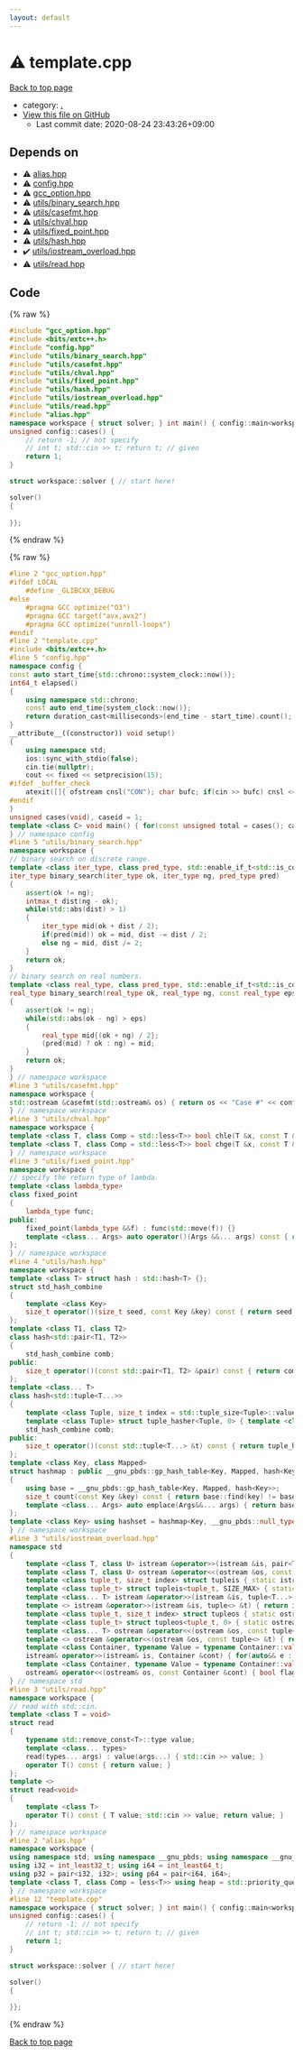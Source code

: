```yaml
---
layout: default
---
```


<!-- mathjax config similar to math.stackexchange -->
<script type="text/javascript" async
  src="https://cdnjs.cloudflare.com/ajax/libs/mathjax/2.7.5/MathJax.js?config=TeX-MML-AM_CHTML">
</script>
<script type="text/x-mathjax-config">
  MathJax.Hub.Config({
    TeX: { equationNumbers: { autoNumber: "AMS" }},
    tex2jax: {
      inlineMath: [ ['$','$'] ],
      processEscapes: true
    },
    "HTML-CSS": { matchFontHeight: false },
    displayAlign: "left",
    displayIndent: "2em"
  });
</script>

<script type="text/javascript" src="https://cdnjs.cloudflare.com/ajax/libs/jquery/3.4.1/jquery.min.js"></script>
<script src="https://cdn.jsdelivr.net/npm/jquery-balloon-js@1.1.2/jquery.balloon.min.js" integrity="sha256-ZEYs9VrgAeNuPvs15E39OsyOJaIkXEEt10fzxJ20+2I=" crossorigin="anonymous"></script>
<script type="text/javascript" src="../assets/js/copy-button.js"></script>
<link rel="stylesheet" href="../assets/css/copy-button.css" />


# :warning: template.cpp

<a href="../index.html">Back to top page</a>

* category: <a href="../index.html#5058f1af8388633f609cadb75a75dc9d">.</a>
* <a href="{{ site.github.repository_url }}/blob/master/template.cpp">View this file on GitHub</a>
    - Last commit date: 2020-08-24 23:43:26+09:00




## Depends on

* :warning: <a href="alias.hpp.html">alias.hpp</a>
* :warning: <a href="config.hpp.html">config.hpp</a>
* :warning: <a href="gcc_option.hpp.html">gcc_option.hpp</a>
* :warning: <a href="utils/binary_search.hpp.html">utils/binary_search.hpp</a>
* :warning: <a href="utils/casefmt.hpp.html">utils/casefmt.hpp</a>
* :warning: <a href="utils/chval.hpp.html">utils/chval.hpp</a>
* :warning: <a href="utils/fixed_point.hpp.html">utils/fixed_point.hpp</a>
* :warning: <a href="utils/hash.hpp.html">utils/hash.hpp</a>
* :heavy_check_mark: <a href="utils/iostream_overload.hpp.html">utils/iostream_overload.hpp</a>
* :warning: <a href="utils/read.hpp.html">utils/read.hpp</a>


## Code

<a id="unbundled"></a>
{% raw %}
```cpp
#include "gcc_option.hpp"
#include <bits/extc++.h>
#include "config.hpp"
#include "utils/binary_search.hpp"
#include "utils/casefmt.hpp"
#include "utils/chval.hpp"
#include "utils/fixed_point.hpp"
#include "utils/hash.hpp"
#include "utils/iostream_overload.hpp"
#include "utils/read.hpp"
#include "alias.hpp"
namespace workspace { struct solver; } int main() { config::main<workspace::solver>(); }
unsigned config::cases() {
    // return -1; // not specify
    // int t; std::cin >> t; return t; // given
    return 1;
}

struct workspace::solver { // start here!

solver()
{
    
}};

```
{% endraw %}

<a id="bundled"></a>
{% raw %}
```cpp
#line 2 "gcc_option.hpp"
#ifdef LOCAL
    #define _GLIBCXX_DEBUG
#else
    #pragma GCC optimize("O3")
    #pragma GCC target("avx,avx2")
    #pragma GCC optimize("unroll-loops")
#endif
#line 2 "template.cpp"
#include <bits/extc++.h>
#line 5 "config.hpp"
namespace config {
const auto start_time{std::chrono::system_clock::now()};
int64_t elapsed()
{
    using namespace std::chrono;
    const auto end_time{system_clock::now()};
    return duration_cast<milliseconds>(end_time - start_time).count();
}
__attribute__((constructor)) void setup()
{
    using namespace std;
    ios::sync_with_stdio(false);
    cin.tie(nullptr);
    cout << fixed << setprecision(15);
#ifdef _buffer_check
    atexit([]{ ofstream cnsl("CON"); char bufc; if(cin >> bufc) cnsl << "\n\033[1;35mwarning\033[0m: buffer not empty.\n\n"; });
#endif
}
unsigned cases(void), caseid = 1;
template <class C> void main() { for(const unsigned total = cases(); caseid <= total; ++caseid) C(); }
} // namespace config
#line 5 "utils/binary_search.hpp"
namespace workspace {
// binary search on discrete range.
template <class iter_type, class pred_type, std::enable_if_t<std::is_convertible_v<std::invoke_result_t<pred_type, iter_type>, bool>, std::nullptr_t> = nullptr>
iter_type binary_search(iter_type ok, iter_type ng, pred_type pred)
{
    assert(ok != ng);
    intmax_t dist(ng - ok);
    while(std::abs(dist) > 1)
    {
        iter_type mid(ok + dist / 2);
        if(pred(mid)) ok = mid, dist -= dist / 2;
        else ng = mid, dist /= 2;
    }
    return ok;
}
// binary search on real numbers.
template <class real_type, class pred_type, std::enable_if_t<std::is_convertible_v<std::invoke_result_t<pred_type, real_type>, bool>, std::nullptr_t> = nullptr>
real_type binary_search(real_type ok, real_type ng, const real_type eps, pred_type pred)
{
    assert(ok != ng);
    while(std::abs(ok - ng) > eps)
    {
        real_type mid{(ok + ng) / 2};
        (pred(mid) ? ok : ng) = mid;
    }
    return ok;
}
} // namespace workspace
#line 3 "utils/casefmt.hpp"
namespace workspace {
std::ostream &casefmt(std::ostream& os) { return os << "Case #" << config::caseid << ": "; }
} // namespace workspace
#line 3 "utils/chval.hpp"
namespace workspace {
template <class T, class Comp = std::less<T>> bool chle(T &x, const T &y, Comp comp = Comp()) { return comp(y, x) ? x = y, true : false; }
template <class T, class Comp = std::less<T>> bool chge(T &x, const T &y, Comp comp = Comp()) { return comp(x, y) ? x = y, true : false; }
} // namespace workspace
#line 3 "utils/fixed_point.hpp"
namespace workspace {
// specify the return type of lambda.
template <class lambda_type>
class fixed_point
{
    lambda_type func;
public:
    fixed_point(lambda_type &&f) : func(std::move(f)) {}
    template <class... Args> auto operator()(Args &&... args) const { return func(*this, std::forward<Args>(args)...); }
};
} // namespace workspace
#line 4 "utils/hash.hpp"
namespace workspace {
template <class T> struct hash : std::hash<T> {};
struct std_hash_combine
{
    template <class Key>
    size_t operator()(size_t seed, const Key &key) const { return seed ^ (std::hash<Key>()(key) + 0x9e3779b9 + (seed << 6) + (seed >> 2)); }
};
template <class T1, class T2>
class hash<std::pair<T1, T2>>
{
    std_hash_combine comb;
public:
    size_t operator()(const std::pair<T1, T2> &pair) const { return comb(comb(0, pair.first), pair.second); }
};
template <class... T>
class hash<std::tuple<T...>>
{
    template <class Tuple, size_t index = std::tuple_size<Tuple>::value - 1> struct tuple_hasher { template <class Comb> static size_t apply(size_t seed, const Tuple &t, Comb comb = Comb()) { return comb(tuple_hasher<Tuple, index - 1>::apply(seed, t, comb), std::get<index>(t)); } };
    template <class Tuple> struct tuple_hasher<Tuple, 0> { template <class Comb> static size_t apply(size_t seed, const Tuple &t, Comb comb = Comb()) { return comb(seed, std::get<0>(t)); } };
    std_hash_combine comb;
public:
    size_t operator()(const std::tuple<T...> &t) const { return tuple_hasher<std::tuple<T...>>::apply(0, t, comb); }
};
template <class Key, class Mapped>
struct hashmap : public __gnu_pbds::gp_hash_table<Key, Mapped, hash<Key>>
{
    using base = __gnu_pbds::gp_hash_table<Key, Mapped, hash<Key>>;
    size_t count(const Key &key) const { return base::find(key) != base::end(); }
    template <class... Args> auto emplace(Args&&... args) { return base::insert(typename base::value_type(args...)); }
};
template <class Key> using hashset = hashmap<Key, __gnu_pbds::null_type>;
} // namespace workspace
#line 3 "utils/iostream_overload.hpp"
namespace std
{
    template <class T, class U> istream &operator>>(istream &is, pair<T, U> &p) { return is >> p.first >> p.second; }
    template <class T, class U> ostream &operator<<(ostream &os, const pair<T, U> &p) { return os << p.first << ' ' << p.second; }
    template <class tuple_t, size_t index> struct tupleis { static istream &apply(istream &is, tuple_t &t) { tupleis<tuple_t, index - 1>::apply(is, t); return is >> get<index>(t); } };
    template <class tuple_t> struct tupleis<tuple_t, SIZE_MAX> { static istream &apply(istream &is, tuple_t &t) { return is; } };
    template <class... T> istream &operator>>(istream &is, tuple<T...> &t) { return tupleis<tuple<T...>, tuple_size<tuple<T...>>::value - 1>::apply(is, t); }
    template <> istream &operator>>(istream &is, tuple<> &t) { return is; }
    template <class tuple_t, size_t index> struct tupleos { static ostream &apply(ostream &os, const tuple_t &t) { tupleos<tuple_t, index - 1>::apply(os, t); return os << ' ' << get<index>(t); } };
    template <class tuple_t> struct tupleos<tuple_t, 0> { static ostream &apply(ostream &os, const tuple_t &t) { return os << get<0>(t); } };
    template <class... T> ostream &operator<<(ostream &os, const tuple<T...> &t) { return tupleos<tuple<T...>, tuple_size<tuple<T...>>::value - 1>::apply(os, t); }
    template <> ostream &operator<<(ostream &os, const tuple<> &t) { return os; }
    template <class Container, typename Value = typename Container::value_type, enable_if_t<!is_same<decay_t<Container>, string>::value, nullptr_t> = nullptr>
    istream& operator>>(istream& is, Container &cont) { for(auto&& e : cont) is >> e; return is; }
    template <class Container, typename Value = typename Container::value_type, enable_if_t<!is_same<decay_t<Container>, string>::value, nullptr_t> = nullptr>
    ostream& operator<<(ostream& os, const Container &cont) { bool flag = 1; for(auto&& e : cont) flag ? flag = 0 : (os << ' ', 0), os << e; return os; }
} // namespace std
#line 3 "utils/read.hpp"
namespace workspace {
// read with std::cin.
template <class T = void>
struct read
{
    typename std::remove_const<T>::type value;
    template <class... types>
    read(types... args) : value(args...) { std::cin >> value; }
    operator T() const { return value; }
};
template <>
struct read<void>
{
    template <class T>
    operator T() const { T value; std::cin >> value; return value; }
};
} // namespace workspace
#line 2 "alias.hpp"
namespace workspace {
using namespace std; using namespace __gnu_pbds; using namespace __gnu_cxx;
using i32 = int_least32_t; using i64 = int_least64_t;
using p32 = pair<i32, i32>; using p64 = pair<i64, i64>;
template <class T, class Comp = less<T>> using heap = std::priority_queue<T, vector<T>, Comp>;
} // namespace workspace
#line 12 "template.cpp"
namespace workspace { struct solver; } int main() { config::main<workspace::solver>(); }
unsigned config::cases() {
    // return -1; // not specify
    // int t; std::cin >> t; return t; // given
    return 1;
}

struct workspace::solver { // start here!

solver()
{
    
}};

```
{% endraw %}

<a href="../index.html">Back to top page</a>

